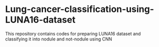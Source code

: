 # Lung-cancer-classification-using-LUNA16-dataset
This repository contains codes for preparing LUNA16 dataset and classifying it into nodule and not-nodule using CNN
